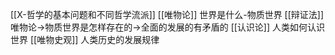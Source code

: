 [[X-哲学的基本问题和不同哲学流派]]
[[唯物论]] 世界是什么-物质世界
[[辩证法]] 唯物论->物质世界是怎样存在的->全面的发展的有矛盾的
[[认识论]] 人类如何认识世界
[[唯物史观]] 人类历史的发展规律
